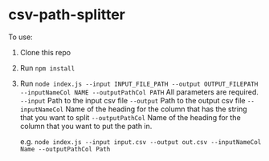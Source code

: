 # csv-path-splitter

To use:
1. Clone this repo
2. Run `npm install`
3. Run `node index.js --input INPUT_FILE_PATH --output OUTPUT_FILEPATH --inputNameCol NAME --outputPathCol PATH`
    All parameters are required.
    `--input` Path to the input csv file
    `--output` Path to the output csv file
    `--inputNameCol` Name of the heading for the column that has the string that you want to split
    `--outputPathCol` Name of the heading for the column that you want to put the path in.

    e.g. `node index.js --input input.csv --output out.csv --inputNameCol Name --outputPathCol Path`